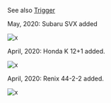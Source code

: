
See also [Trigger](Trigger)

May, 2020: Subaru SVX added

![x](https://rusefi.com/images/triggers/trigger_49.png)

April, 2020: Honda K 12+1 added.

![x](https://rusefi.com/images/triggers/trigger_46.png)


April, 2020: Renix 44-2-2 added.

![x](https://rusefi.com/images/triggers/trigger_44.png) 
